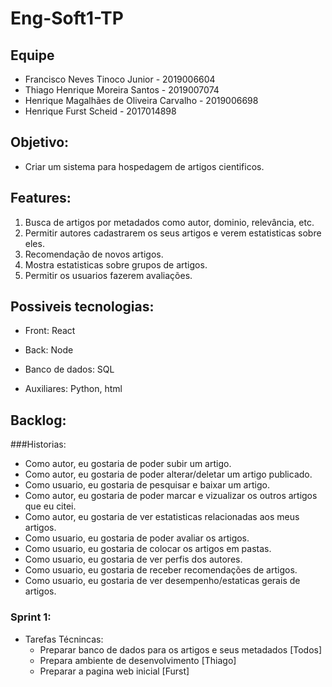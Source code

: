 # Eng-Soft1-TP

## Equipe
- Francisco Neves Tinoco Junior - 2019006604
- Thiago Henrique Moreira Santos - 2019007074
- Henrique Magalhães de Oliveira Carvalho - 2019006698
- Henrique Furst Scheid - 2017014898

## Objetivo:

- Criar um sistema para hospedagem de artigos cientificos.

## Features:

1. Busca de artigos por metadados como autor, dominio, relevância, etc.
2. Permitir autores cadastrarem os seus artigos e verem estatisticas sobre eles.
3. Recomendação de novos artigos.
4. Mostra estatisticas sobre grupos de artigos.
5. Permitir os usuarios fazerem avaliações.

## Possiveis tecnologias:
- Front: React

- Back: Node

- Banco de dados: SQL

- Auxiliares: Python, html

## Backlog:

###Historias:
- Como autor, eu gostaria de poder subir um artigo.
- Como autor, eu gostaria de poder alterar/deletar um artigo publicado.
- Como usuario, eu gostaria de pesquisar e baixar um artigo.
- Como autor, eu gostaria de poder marcar e vizualizar os outros artigos que eu citei.
- Como autor, eu gostaria de ver estatisticas relacionadas aos meus artigos.
- Como usuario, eu gostaria de poder avaliar os artigos.
- Como usuario, eu gostaria de colocar os artigos em pastas.
- Como usuario, eu gostaria de ver perfis dos autores.
- Como usuario, eu gostaria de receber recomendações de artigos.
- Como usuario, eu gostaria de ver desempenho/estaticas gerais de artigos.

### Sprint 1:
- Tarefas Técnincas:
	- Preparar banco de dados para os artigos e seus metadados [Todos]
	- Prepara ambiente de desenvolvimento [Thiago]
	- Preparar a pagina web inicial [Furst]
